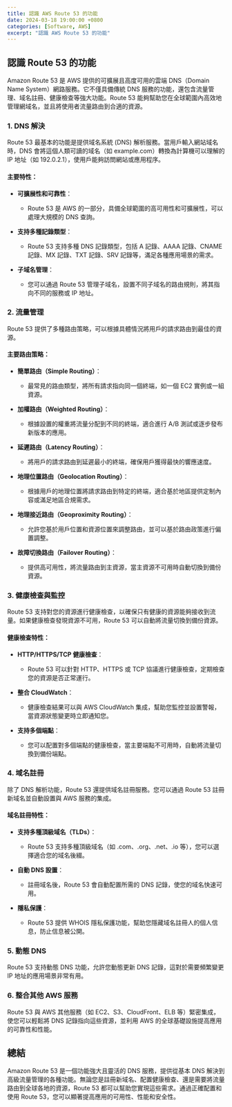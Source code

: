```yaml
---
title: 認識 AWS Route 53 的功能
date: 2024-03-18 19:00:00 +0800
categories: [Software, AWS]
excerpt: "認識 AWS Route 53 的功能"
---
```


## 認識 Route 53 的功能

Amazon Route 53 是 AWS 提供的可擴展且高度可用的雲端 DNS（Domain Name System）網路服務。它不僅具備傳統 DNS 服務的功能，還包含流量管理、域名註冊、健康檢查等強大功能。Route 53 能夠幫助您在全球範圍內高效地管理網域名，並且將使用者流量路由到合適的資源。

### **1. DNS 解決**

Route 53 最基本的功能是提供域名系統 (DNS) 解析服務。當用戶輸入網站域名時，DNS 會將這個人類可讀的域名（如 example.com）轉換為計算機可以理解的 IP 地址（如 192.0.2.1），使用戶能夠訪問網站或應用程序。

#### **主要特性：**

- **可擴展性和可靠性**：
  - Route 53 是 AWS 的一部分，具備全球範圍的高可用性和可擴展性，可以處理大規模的 DNS 查詢。

- **支持多種記錄類型**：
  - Route 53 支持多種 DNS 記錄類型，包括 A 記錄、AAAA 記錄、CNAME 記錄、MX 記錄、TXT 記錄、SRV 記錄等，滿足各種應用場景的需求。

- **子域名管理**：
  - 您可以通過 Route 53 管理子域名，設置不同子域名的路由規則，將其指向不同的服務或 IP 地址。

### **2. 流量管理**

Route 53 提供了多種路由策略，可以根據具體情況將用戶的請求路由到最佳的資源。

#### **主要路由策略：**

- **簡單路由（Simple Routing）**：
  - 最常見的路由類型，將所有請求指向同一個終端，如一個 EC2 實例或一組資源。

- **加權路由（Weighted Routing）**：
  - 根據設置的權重將流量分配到不同的終端，適合進行 A/B 測試或逐步發布新版本的應用。

- **延遲路由（Latency Routing）**：
  - 將用戶的請求路由到延遲最小的終端，確保用戶獲得最快的響應速度。

- **地理位置路由（Geolocation Routing）**：
  - 根據用戶的地理位置將請求路由到特定的終端，適合基於地區提供定制內容或滿足地區合規需求。

- **地理接近路由（Geoproximity Routing）**：
  - 允許您基於用戶位置和資源位置來調整路由，並可以基於路由政策進行偏置調整。

- **故障切換路由（Failover Routing）**：
  - 提供高可用性，將流量路由到主資源，當主資源不可用時自動切換到備份資源。

### **3. 健康檢查與監控**

Route 53 支持對您的資源進行健康檢查，以確保只有健康的資源能夠接收到流量。如果健康檢查發現資源不可用，Route 53 可以自動將流量切換到備份資源。

#### **健康檢查特性：**

- **HTTP/HTTPS/TCP 健康檢查**：
  - Route 53 可以針對 HTTP、HTTPS 或 TCP 協議進行健康檢查，定期檢查您的資源是否正常運行。

- **整合 CloudWatch**：
  - 健康檢查結果可以與 AWS CloudWatch 集成，幫助您監控並設置警報，當資源狀態變更時立即通知您。

- **支持多個端點**：
  - 您可以配置對多個端點的健康檢查，當主要端點不可用時，自動將流量切換到備份端點。

### **4. 域名註冊**

除了 DNS 解析功能，Route 53 還提供域名註冊服務。您可以通過 Route 53 註冊新域名並自動設置與 AWS 服務的集成。

#### **域名註冊特性：**

- **支持多種頂級域名（TLDs）**：
  - Route 53 支持多種頂級域名（如 .com、.org、.net、.io 等），您可以選擇適合您的域名後綴。

- **自動 DNS 設置**：
  - 註冊域名後，Route 53 會自動配置所需的 DNS 記錄，使您的域名快速可用。

- **隱私保護**：
  - Route 53 提供 WHOIS 隱私保護功能，幫助您隱藏域名註冊人的個人信息，防止信息被公開。

### **5. 動態 DNS**

Route 53 支持動態 DNS 功能，允許您動態更新 DNS 記錄，這對於需要頻繁變更 IP 地址的應用場景非常有用。

### **6. 整合其他 AWS 服務**

Route 53 與 AWS 其他服務（如 EC2、S3、CloudFront、ELB 等）緊密集成，使您可以輕鬆將 DNS 記錄指向這些資源，並利用 AWS 的全球基礎設施提高應用的可靠性和性能。

## 總結

Amazon Route 53 是一個功能強大且靈活的 DNS 服務，提供從基本 DNS 解決到高級流量管理的各種功能。無論您是註冊新域名、配置健康檢查、還是需要將流量路由到全球各地的資源，Route 53 都可以幫助您實現這些需求。通過正確配置和使用 Route 53，您可以顯著提高應用的可用性、性能和安全性。
